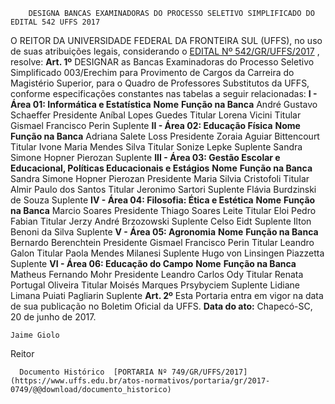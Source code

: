         DESIGNA BANCAS EXAMINADORAS DO PROCESSO SELETIVO SIMPLIFICADO DO EDITAL 542 UFFS 2017  

 O REITOR DA UNIVERSIDADE FEDERAL DA FRONTEIRA SUL (UFFS), no uso de suas atribuições legais, considerando o [EDITAL Nº 542/GR/UFFS/2017](https://www.uffs.edu.br/atos-normativos/edital/gr/2017-0542)  , resolve:   **Art. 1º** DESIGNAR as Bancas Examinadoras do Processo Seletivo Simplificado 003/Erechim para Provimento de Cargos da Carreira do Magistério Superior, para o Quadro de Professores Substitutos da UFFS, conforme especificações constantes nas tabelas a seguir relacionadas: **I - Área 01: Informática e Estatística**      **Nome**    **Função na Banca**      André Gustavo Schaeffer   Presidente     Aníbal Lopes Guedes   Titular     Lorena Vicini   Titular     Gismael Francisco Perin   Suplente     **II - Área 02: Educação Física**      **Nome**    **Função na Banca**      Adriana Salete Loss   Presidente     Zoraia Aguiar Bittencourt   Titular     Ivone Maria Mendes Silva   Titular     Sonize Lepke   Suplente     Sandra Simone Hopner Pierozan   Suplente     **III - Área 03: Gestão Escolar e Educacional, Políticas Educacionais e Estágios**      **Nome**    **Função na Banca**      Sandra Simone Hopner Pierozan   Presidente     Maria Silvia Cristofoli   Titular     Almir Paulo dos Santos   Titular     Jeronimo Sartori   Suplente     Flávia Burdzinski de Souza   Suplente     **IV - Área 04: Filosofia: Ética e Estética**      **Nome**    **Função na Banca**      Marcio Soares   Presidente     Thiago Soares Leite   Titular     Eloi Pedro Fabian   Titular     Jerzy André Brzozowski   Suplente     Celso Eidt   Suplente     Ilton Benoni da Silva   Suplente     **V - Área 05: Agronomia**      **Nome**    **Função na Banca**      Bernardo Berenchtein   Presidente     Gismael Francisco Perin   Titular     Leandro Galon   Titular     Paola Mendes Milanesi   Suplente     Hugo von Linsingen Piazzetta   Suplente     **VI - Área 06: Educação do Campo**      **Nome**    **Função na Banca**      Matheus Fernando Mohr   Presidente     Leandro Carlos Ody   Titular     Renata Portugal Oliveira   Titular     Moisés Marques Prsybyciem   Suplente     Lidiane Limana Puiati Pagliarin   Suplente       **Art. 2º** Esta Portaria entra em vigor na data de sua publicação no Boletim Oficial da UFFS.      **Data do ato:** Chapecó-SC, 20 de junho de 2017.   
 

    Jaime Giolo   
 Reitor 

      Documento Histórico  [PORTARIA Nº 749/GR/UFFS/2017](https://www.uffs.edu.br/atos-normativos/portaria/gr/2017-0749/@@download/documento_historico)     
      